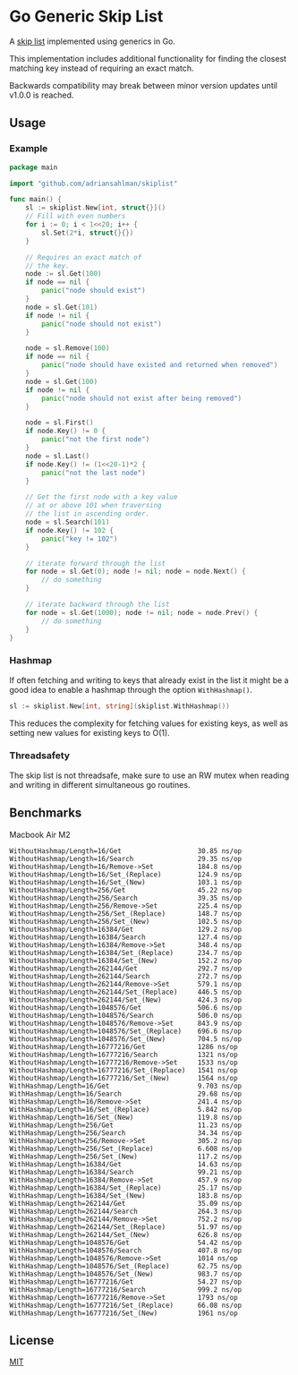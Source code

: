 # Go Generic Skip List

A [skip list](https://en.wikipedia.org/wiki/Skip_list) implemented using generics in Go.

This implementation includes additional functionality for finding the closest matching key instead of requiring an exact match.

Backwards compatibility may break between minor version updates until v1.0.0 is reached.

## Usage

### Example
```go
package main

import "github.com/adriansahlman/skiplist"

func main() {
	sl := skiplist.New[int, struct{}]()
	// Fill with even numbers
	for i := 0; i < 1<<20; i++ {
		sl.Set(2*i, struct{}{})
	}

	// Requires an exact match of
	// the key.
	node := sl.Get(100)
	if node == nil {
		panic("node should exist")
	}
	node = sl.Get(101)
	if node != nil {
		panic("node should not exist")
	}

	node = sl.Remove(100)
	if node == nil {
		panic("node should have existed and returned when removed")
	}
	node = sl.Get(100)
	if node != nil {
		panic("node should not exist after being removed")
	}

	node = sl.First()
	if node.Key() != 0 {
		panic("not the first node")
	}
	node = sl.Last()
	if node.Key() != (1<<20-1)*2 {
		panic("not the last node")
	}

	// Get the first node with a key value
	// at or above 101 when traversing
	// the list in ascending order.
	node = sl.Search(101)
	if node.Key() != 102 {
		panic("key != 102")
	}

	// iterate forward through the list
	for node = sl.Get(0); node != nil; node = node.Next() {
		// do something
	}

	// iterate backward through the list
	for node = sl.Get(1000); node != nil; node = node.Prev() {
		// do something
	}
}
```

### Hashmap

If often fetching and writing to keys that already exist in the list it might be a good idea to enable a hashmap through the option `WithHashmap()`.
```go
sl := skiplist.New[int, string](skiplist.WithHashmap())
```
This reduces the complexity for fetching values for existing keys, as well as setting new values for existing keys to O(1).

### Threadsafety
The skip list is not threadsafe, make sure to use an RW mutex when reading and writing in different simultaneous go routines.

## Benchmarks
Macbook Air M2
```
WithoutHashmap/Length=16/Get                   30.85 ns/op
WithoutHashmap/Length=16/Search                29.35 ns/op
WithoutHashmap/Length=16/Remove->Set           184.8 ns/op
WithoutHashmap/Length=16/Set_(Replace)         124.9 ns/op
WithoutHashmap/Length=16/Set_(New)             103.1 ns/op
WithoutHashmap/Length=256/Get                  45.22 ns/op
WithoutHashmap/Length=256/Search               39.35 ns/op
WithoutHashmap/Length=256/Remove->Set          225.4 ns/op
WithoutHashmap/Length=256/Set_(Replace)        148.7 ns/op
WithoutHashmap/Length=256/Set_(New)            102.5 ns/op
WithoutHashmap/Length=16384/Get                129.2 ns/op
WithoutHashmap/Length=16384/Search             127.4 ns/op
WithoutHashmap/Length=16384/Remove->Set        348.4 ns/op
WithoutHashmap/Length=16384/Set_(Replace)      234.7 ns/op
WithoutHashmap/Length=16384/Set_(New)          152.2 ns/op
WithoutHashmap/Length=262144/Get               292.7 ns/op
WithoutHashmap/Length=262144/Search            272.7 ns/op
WithoutHashmap/Length=262144/Remove->Set       579.1 ns/op
WithoutHashmap/Length=262144/Set_(Replace)     446.5 ns/op
WithoutHashmap/Length=262144/Set_(New)         424.3 ns/op
WithoutHashmap/Length=1048576/Get              506.6 ns/op
WithoutHashmap/Length=1048576/Search           506.0 ns/op
WithoutHashmap/Length=1048576/Remove->Set      843.9 ns/op
WithoutHashmap/Length=1048576/Set_(Replace)    696.6 ns/op
WithoutHashmap/Length=1048576/Set_(New)        704.5 ns/op
WithoutHashmap/Length=16777216/Get             1286 ns/op
WithoutHashmap/Length=16777216/Search          1321 ns/op
WithoutHashmap/Length=16777216/Remove->Set     1533 ns/op
WithoutHashmap/Length=16777216/Set_(Replace)   1541 ns/op
WithoutHashmap/Length=16777216/Set_(New)       1564 ns/op
WithHashmap/Length=16/Get                      9.703 ns/op
WithHashmap/Length=16/Search                   29.68 ns/op
WithHashmap/Length=16/Remove->Set              241.4 ns/op
WithHashmap/Length=16/Set_(Replace)            5.842 ns/op
WithHashmap/Length=16/Set_(New)                119.8 ns/op
WithHashmap/Length=256/Get                     11.23 ns/op
WithHashmap/Length=256/Search                  34.34 ns/op
WithHashmap/Length=256/Remove->Set             305.2 ns/op
WithHashmap/Length=256/Set_(Replace)           6.608 ns/op
WithHashmap/Length=256/Set_(New)               117.2 ns/op
WithHashmap/Length=16384/Get                   14.63 ns/op
WithHashmap/Length=16384/Search                99.21 ns/op
WithHashmap/Length=16384/Remove->Set           457.9 ns/op
WithHashmap/Length=16384/Set_(Replace)         25.17 ns/op
WithHashmap/Length=16384/Set_(New)             183.8 ns/op
WithHashmap/Length=262144/Get                  35.09 ns/op
WithHashmap/Length=262144/Search               264.3 ns/op
WithHashmap/Length=262144/Remove->Set          752.2 ns/op
WithHashmap/Length=262144/Set_(Replace)        51.97 ns/op
WithHashmap/Length=262144/Set_(New)            626.8 ns/op
WithHashmap/Length=1048576/Get                 54.42 ns/op
WithHashmap/Length=1048576/Search              407.8 ns/op
WithHashmap/Length=1048576/Remove->Set         1014 ns/op
WithHashmap/Length=1048576/Set_(Replace)       62.75 ns/op
WithHashmap/Length=1048576/Set_(New)           983.7 ns/op
WithHashmap/Length=16777216/Get                54.27 ns/op
WithHashmap/Length=16777216/Search             999.2 ns/op
WithHashmap/Length=16777216/Remove->Set        1793 ns/op
WithHashmap/Length=16777216/Set_(Replace)      66.08 ns/op
WithHashmap/Length=16777216/Set_(New)          1961 ns/op
```

## License
[MIT](./LICENSE)
